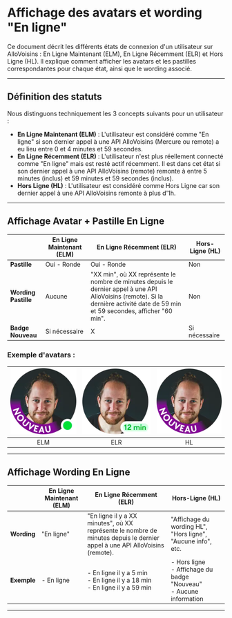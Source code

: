 # Affichage des avatars et **wording** "En ligne"

Ce document décrit les différents états de connexion d'un utilisateur sur AlloVoisins : En Ligne Maintenant (ELM), En Ligne Récemment (ELR) et Hors Ligne (HL). Il explique comment afficher les avatars et les pastilles correspondantes pour chaque état, ainsi que le wording associé.

---

## Définition des statuts

Nous distinguons techniquement les 3 concepts suivants pour un utilisateur :

- **En Ligne Maintenant (ELM)** : L'utilisateur est considéré comme "En ligne" si son dernier appel à une API AlloVoisins (Mercure ou remote) a eu lieu entre 0 et 4 minutes et 59 secondes.
- **En Ligne Récemment (ELR)** : L'utilisateur n'est plus réellement connecté comme "En ligne" mais est resté actif récemment. Il est dans cet état si son dernier appel à une API AlloVoisins (remote) remonte à entre 5 minutes (inclus) et 59 minutes et 59 secondes (inclus).
- **Hors Ligne (HL)** : L'utilisateur est considéré comme Hors Ligne car son dernier appel à une API AlloVoisins remonte à plus d'1h.

---

## Affichage Avatar + Pastille En Ligne

|                      | En Ligne Maintenant (ELM) | En Ligne Récemment (ELR)                                                                                                                                                          | Hors-Ligne (HL) |
| -------------------- | ------------------------- | --------------------------------------------------------------------------------------------------------------------------------------------------------------------------------- | --------------- |
| **Pastille**         | Oui - Ronde               | Oui - Ronde                                                                                                                                                                       | Non             |
| **Wording Pastille** | Aucune                    | "XX min", où XX représente le nombre de minutes depuis le dernier appel à une API AlloVoisins (remote). Si la dernière activité date de 59 min et 59 secondes, afficher "60 min". | Non             |
| **Badge Nouveau**    | Si nécessaire             | X                                                                                                                                                                                 | Si nécessaire   |

### Exemple d'avatars :

| ![ELM](./images/ELM.webp) | ![ELR](./images/ELR.webp) | ![HL](./images/HL.webp) |
| :-----------------------: | :-----------------------: | :---------------------: |
|            ELM            |            ELR            |           HL            |

---

## Affichage Wording En Ligne

|             | En Ligne Maintenant (ELM) | En Ligne Récemment (ELR)                                                                                                    | Hors-Ligne (HL)                                                            |
| ----------- | ------------------------- | --------------------------------------------------------------------------------------------------------------------------- | -------------------------------------------------------------------------- |
| **Wording** | "En ligne"                | "En ligne il y a XX minutes", où XX représente le nombre de minutes depuis le dernier appel à une API AlloVoisins (remote). | "Affichage du wording HL", "Hors ligne", "Aucune info", etc.               |
| **Exemple** | - En ligne                | - En ligne il y a 5 min <br> - En ligne il y a 18 min <br> - En ligne il y a 59 min                                         | - Hors ligne <br> - Affichage du badge "Nouveau" <br> - Aucune information |

---
